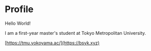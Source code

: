 # Profile
Hello World!

I am a first-year master's student at Tokyo Metropolitan University.

[https://tmu.yokoyama.ac/](https://bsyk.xyz)

